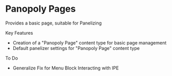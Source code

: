 Panopoly Pages
==============
Provides a basic page, suitable for Panelizing

Key Features
* Creation of a "Panopoly Page" content type for basic page management
* Default panelizer settings for "Panopoly Page" content type

To Do
* Generalize Fix for Menu Block Interacting with IPE
